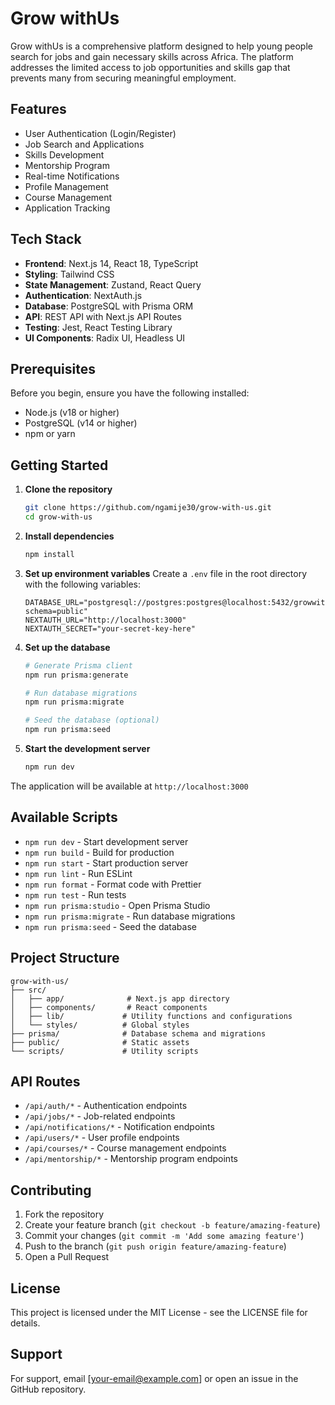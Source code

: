 # Grow withUs

Grow withUs is a comprehensive platform designed to help young people search for jobs and gain necessary skills across Africa. The platform addresses the limited access to job opportunities and skills gap that prevents many from securing meaningful employment.

## Features

- User Authentication (Login/Register)
- Job Search and Applications
- Skills Development
- Mentorship Program
- Real-time Notifications
- Profile Management
- Course Management
- Application Tracking

## Tech Stack

- **Frontend**: Next.js 14, React 18, TypeScript
- **Styling**: Tailwind CSS
- **State Management**: Zustand, React Query
- **Authentication**: NextAuth.js
- **Database**: PostgreSQL with Prisma ORM
- **API**: REST API with Next.js API Routes
- **Testing**: Jest, React Testing Library
- **UI Components**: Radix UI, Headless UI

## Prerequisites

Before you begin, ensure you have the following installed:
- Node.js (v18 or higher)
- PostgreSQL (v14 or higher)
- npm or yarn

## Getting Started

1. **Clone the repository**
   ```bash
   git clone https://github.com/ngamije30/grow-with-us.git
   cd grow-with-us
   ```

2. **Install dependencies**
   ```bash
   npm install
   ```

3. **Set up environment variables**
   Create a `.env` file in the root directory with the following variables:
   ```env
   DATABASE_URL="postgresql://postgres:postgres@localhost:5432/growwithus?schema=public"
   NEXTAUTH_URL="http://localhost:3000"
   NEXTAUTH_SECRET="your-secret-key-here"
   ```

4. **Set up the database**
   ```bash
   # Generate Prisma client
   npm run prisma:generate

   # Run database migrations
   npm run prisma:migrate

   # Seed the database (optional)
   npm run prisma:seed
   ```

5. **Start the development server**
   ```bash
   npm run dev
   ```

The application will be available at `http://localhost:3000`

## Available Scripts

- `npm run dev` - Start development server
- `npm run build` - Build for production
- `npm run start` - Start production server
- `npm run lint` - Run ESLint
- `npm run format` - Format code with Prettier
- `npm run test` - Run tests
- `npm run prisma:studio` - Open Prisma Studio
- `npm run prisma:migrate` - Run database migrations
- `npm run prisma:seed` - Seed the database

## Project Structure

```
grow-with-us/
├── src/
│   ├── app/              # Next.js app directory
│   ├── components/       # React components
│   ├── lib/             # Utility functions and configurations
│   └── styles/          # Global styles
├── prisma/              # Database schema and migrations
├── public/              # Static assets
└── scripts/             # Utility scripts
```

## API Routes

- `/api/auth/*` - Authentication endpoints
- `/api/jobs/*` - Job-related endpoints
- `/api/notifications/*` - Notification endpoints
- `/api/users/*` - User profile endpoints
- `/api/courses/*` - Course management endpoints
- `/api/mentorship/*` - Mentorship program endpoints

## Contributing

1. Fork the repository
2. Create your feature branch (`git checkout -b feature/amazing-feature`)
3. Commit your changes (`git commit -m 'Add some amazing feature'`)
4. Push to the branch (`git push origin feature/amazing-feature`)
5. Open a Pull Request

## License

This project is licensed under the MIT License - see the LICENSE file for details.

## Support

For support, email [your-email@example.com] or open an issue in the GitHub repository.
